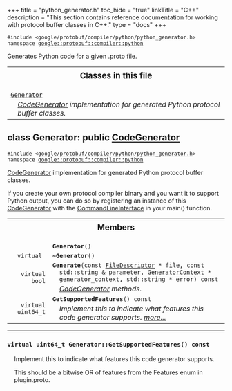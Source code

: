 +++
title = "python_generator.h"
toc_hide = "true"
linkTitle = "C++"
description = "This section contains reference documentation for working with protocol buffer classes in C++."
type = "docs"
+++

<p><code>#include &lt;google/protobuf/compiler/python/python_generator.h&gt;<br>namespace <a href="#google.protobuf.compiler">google::protobuf::compiler::python</a></code></p><p>Generates Python code for a given .proto file. </p><table width="100%"><tr><th colspan="2"><h3 style="margin-top: 4px">Classes in this file</h3></th></tr><tr><td><div><code><a href="#Generator">Generator</a></code></div><div style="font-style: italic; margin-top: 4px; margin-left: 16px;"><a href='google.protobuf.compiler.code_generator#CodeGenerator'>CodeGenerator</a> implementation for generated Python protocol buffer classes. </div></td></tr></table><h2 id="Generator">class Generator: public <a href="google.protobuf.compiler.code_generator#CodeGenerator">CodeGenerator</a></h2><p><code>#include &lt;<a href="#">google/protobuf/compiler/python/python_generator.h</a>&gt;<br>namespace <a href="#google.protobuf.compiler">google::protobuf::compiler::python</a></code></p><p><a href='google.protobuf.compiler.code_generator#CodeGenerator'>CodeGenerator</a> implementation for generated Python protocol buffer classes. </p><p>If you create your own protocol compiler binary and you want it to support Python output, you can do so by registering an instance of this <a href='google.protobuf.compiler.code_generator#CodeGenerator'>CodeGenerator</a> with the <a href='google.protobuf.compiler.command_line_interface#CommandLineInterface'>CommandLineInterface</a> in your main() function. </p>

<table><tr><th colspan="2"><h3 style="margin-top: 4px">Members</h3></th></tr><tr><td style="border-right-width: 0px; text-align: right;"><code></code></td><td style="border-left-width: 0px"id="Generator.Generator"><div style="padding-left: 16px; text-indent: -16px"><code><b>Generator</b>()</code></div></td></tr><tr><td style="border-right-width: 0px; text-align: right;"><code>virtual </code></td><td style="border-left-width: 0px"id="Generator.~Generator"><div style="padding-left: 16px; text-indent: -16px"><code><b>~Generator</b>()</code></div></td></tr><tr><td style="border-right-width: 0px; text-align: right;"><code>virtual bool</code></td><td style="border-left-width: 0px"id="Generator.Generate"><div style="padding-left: 16px; text-indent: -16px"><code><b>Generate</b>(const <a href='google.protobuf.descriptor#FileDescriptor'>FileDescriptor</a> * file, const std::string &amp; parameter, <a href='google.protobuf.compiler.code_generator#GeneratorContext'>GeneratorContext</a> * generator_context, std::string * error) const</code></div><div style="font-style: italic; margin-top: 4px; margin-left: 16px;"><a href='google.protobuf.compiler.code_generator#CodeGenerator'>CodeGenerator</a> methods. </div></td></tr><tr><td style="border-right-width: 0px; text-align: right;"><code>virtual uint64_t</code></td><td style="border-left-width: 0px"id="Generator.GetSupportedFeatures"><div style="padding-left: 16px; text-indent: -16px"><code><b>GetSupportedFeatures</b>() const</code></div><div style="font-style: italic; margin-top: 4px; margin-left: 16px;">Implement this to indicate what features this code generator supports.  <a href="#Generator.GetSupportedFeatures.details">more...</a></div></td></tr></table> <hr><h3 id="Generator.GetSupportedFeatures.details"><code>virtual uint64_t Generator::GetSupportedFeatures() const</code></h3><div style="margin-left: 16px"><p>Implement this to indicate what features this code generator supports. </p><p>This should be a bitwise OR of features from the Features enum in plugin.proto. </p>
</div>
